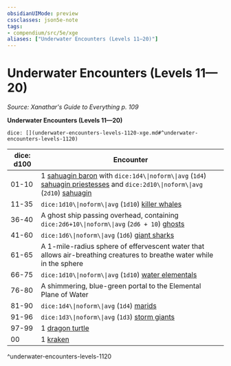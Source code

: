 ```yaml
---
obsidianUIMode: preview
cssclasses: json5e-note
tags:
- compendium/src/5e/xge
aliases: ["Underwater Encounters (Levels 11—20)"]
---
```

# Underwater Encounters (Levels 11—20)
*Source: Xanathar's Guide to Everything p. 109* 

**Underwater Encounters (Levels 11—20)**

`dice: [](underwater-encounters-levels-1120-xge.md#^underwater-encounters-levels-1120)`

| dice: d100 | Encounter |
|------------|-----------|
| 01-10 | 1 [sahuagin baron](2-Mechanics/CLI/bestiary/humanoid/sahuagin-baron.md) with `dice:1d4\\|noform\\|avg` (`1d4`) [sahuagin priestesses](2-Mechanics/CLI/bestiary/humanoid/sahuagin-priestess.md) and `dice:2d10\\|noform\\|avg` (`2d10`) [sahuagin](2-Mechanics/CLI/bestiary/humanoid/sahuagin.md) |
| 11-35 | `dice:1d10\\|noform\\|avg` (`1d10`) [killer whales](2-Mechanics/CLI/bestiary/beast/killer-whale.md) |
| 36-40 | A ghost ship passing overhead, containing `dice:2d6+10\\|noform\\|avg` (`2d6 + 10`) [ghosts](2-Mechanics/CLI/bestiary/undead/ghost.md) |
| 41-60 | `dice:1d6\\|noform\\|avg` (`1d6`) [giant sharks](2-Mechanics/CLI/bestiary/beast/giant-shark.md) |
| 61-65 | A 1-mile-radius sphere of effervescent water that allows air-breathing creatures to breathe water while in the sphere |
| 66-75 | `dice:1d10\\|noform\\|avg` (`1d10`) [water elementals](2-Mechanics/CLI/bestiary/elemental/water-elemental.md) |
| 76-80 | A shimmering, blue-green portal to the Elemental Plane of Water |
| 81-90 | `dice:1d4\\|noform\\|avg` (`1d4`) [marids](2-Mechanics/CLI/bestiary/elemental/marid.md) |
| 91-96 | `dice:1d3\\|noform\\|avg` (`1d3`) [storm giants](2-Mechanics/CLI/bestiary/giant/storm-giant.md) |
| 97-99 | 1 [dragon turtle](2-Mechanics/CLI/bestiary/dragon/dragon-turtle.md) |
| 00 | 1 [kraken](2-Mechanics/CLI/bestiary/monstrosity/kraken.md) |
^underwater-encounters-levels-1120